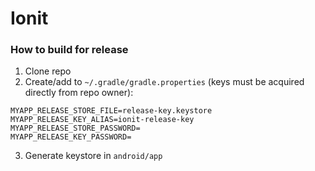 # Ionit


### How to build for release
1. Clone repo
2. Create/add to `~/.gradle/gradle.properties` (keys must be acquired directly from repo owner):
```
MYAPP_RELEASE_STORE_FILE=release-key.keystore
MYAPP_RELEASE_KEY_ALIAS=ionit-release-key
MYAPP_RELEASE_STORE_PASSWORD=
MYAPP_RELEASE_KEY_PASSWORD=
```
3. Generate keystore in `android/app`